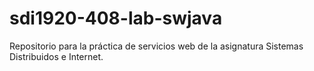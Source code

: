# sdi1920-408-lab-swjava
Repositorio para la práctica de servicios web de la asignatura Sistemas Distribuidos e Internet.
